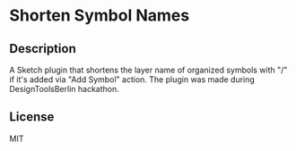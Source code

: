 # Shorten Symbol Names

## Description

A Sketch plugin that shortens the layer name of organized symbols with "/" if it's added via "Add Symbol" action. The plugin was made during DesignToolsBerlin hackathon.

## License

MIT

